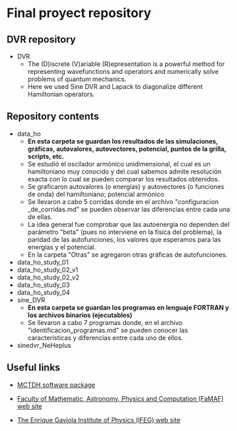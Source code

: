 # Final proyect repository

## DVR repository

* DVR
  * The (D)iscrete (V)ariable (R)epresentation is a powerful method for representing wavefunctions and operators and numerically solve problems of quantum mechanics.
  * Here we used Sine DVR and Lapack to diagonalize different Hamiltonian operators.

## Repository contents

* data_ho
  * **En esta carpeta se guardan los resultados de las simulaciones, gráficas, autovalores, autovectores, potencial, puntos de la grilla, scripts, etc.**
  * Se estudió el oscilador armónico unidimensional, el cual es un hamiltoniano muy conocido y del cual sabemos admite resolución exacta con lo cual se pueden comparar los resultados obtenidos.
  * Se graficaron autovalores (o energías) y autovectores (o funciones de onda) del hamiltoniano; potencial armónico
  * Se llevaron a cabo 5 corridas donde en el archivo "configuracion _de_corridas.md" se pueden observar las diferencias entre cada una de ellas.
  * La idea general fue comprobar que las autoenergía no dependen del parámetro "beta" (pues no interviene en la física del problema), la paridad de las autofunciones, los valores que esperamos para las energías y el potencial.
  * En la carpeta "Otras" se agregaron otras gráficas de autofunciones.
* data_ho_study_01
* data_ho_study_02_v1
* data_ho_study_02_v2
* data_ho_study_03
* data_ho_study_04
* sine_DVR
  * **En esta carpeta se guardan los programas en lenguaje FORTRAN y los archivos binarios (ejecutables)**
  * Se llevaron a cabo 7 programas donde, en el archivo "identificacion_programas.md" se pueden conocer las características y diferencias entre cada uno de ellos.
* sinedvr_NeHeplus
  
  
## Useful links

* [MCTDH software package](https://www.pci.uni-heidelberg.de/cms/mctdh.html)

* [Faculty of Mathematic, Astronomy, Physics and Computation (FaMAF) web site](https://www.famaf.unc.edu.ar/)

* [The Enrique Gaviola Institute of Physics (IFEG) web site](http://ifeg.famaf.unc.edu.ar/en/)
